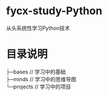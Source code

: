 # fycx-study-Python
从头系统性学习Python技术


# 目录说明

├─bases    // 学习中的基础  
├─minds    // 学习中的思维导图  
└─projects // 学习中的项目  
